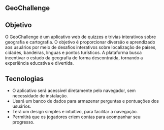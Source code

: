 ## GeoChallenge

## Objetivo

O GeoChallenge é um aplicativo web de quizzes e trivias interativos sobre geografia e cartografia. O objetivo é proporcionar diversão e aprendizado aos usuários por meio de desafios interativos sobre localização de países, cidades, bandeiras, línguas e pontos turísticos. A plataforma busca incentivar o estudo da geografia de forma descontraída, tornando a experiência educativa e divertida.  

## Tecnologias

- O aplicativo será acessível diretamente pelo navegador, sem necessidade de instalação.  
- Usará um banco de dados para armazenar perguntas e pontuações dos usuários.  
- Terá um design simples e intuitivo, para facilitar a navegação.  
- Permitirá que os jogadores criem contas para acompanhar seu progresso.  
